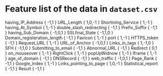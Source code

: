 # Feature list of the data in `dataset.csv`

having_IP_Address  { -1,1 }
URL_Length   { 1,0,-1 }
Shortining_Service { 1,-1 }
having_At_Symbol   { 1,-1 }
double_slash_redirecting { -1,1 }
Prefix_Suffix  { -1,1 }
having_Sub_Domain  { -1,0,1 }
SSLfinal_State  { -1,1,0 }
Domain_registeration_length { -1,1 }
Favicon { 1,-1 }
port { 1,-1 }
HTTPS_token { -1,1 }
Request_URL  { 1,-1 }
URL_of_Anchor { -1,0,1 }
Links_in_tags { 1,-1,0 }
SFH  { -1,1,0 }
Submitting_to_email { -1,1 }
Abnormal_URL { -1,1 }
Redirect  { 0,1 }
on_mouseover  { 1,-1 }
RightClick  { 1,-1 }
popUpWidnow  { 1,-1 }
Iframe { 1,-1 }
age_of_domain  { -1,1 }
DNSRecord   { -1,1 }
web_traffic  { -1,0,1 }
Page_Rank { -1,1 }
Google_Index { 1,-1 }
Links_pointing_to_page { 1,0,-1 }
Statistical_report { -1,1 }
Result  { -1,1 }